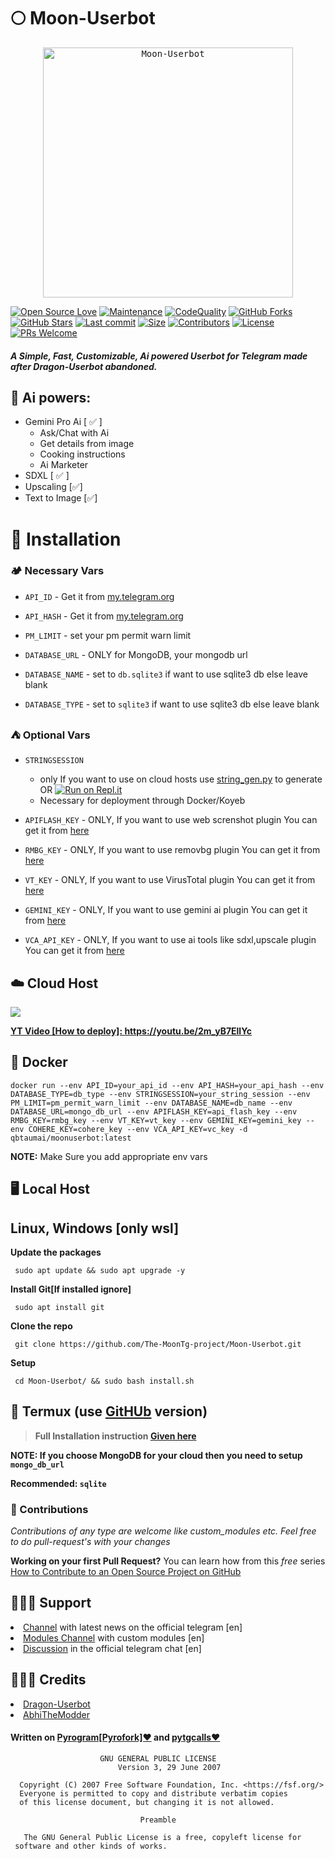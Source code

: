 # 🌕 Moon-Userbot
<p align="center">
 <kbd><img src="https://telegra.ph/file/0c37c2fb0f194cc1c0344.jpg" width="400" alt="Moon-Userbot"/></kbd>

[![Open Source Love](https://badges.frapsoft.com/os/v2/open-source.png?v=103)](https://github.com/The-MoonTg-project/Moon-Userbot)
[![Maintenance](https://img.shields.io/badge/Maintained%3F-Yes-green)](https://github.com/The-MoonTg-project/Moon-Userbot/graphs/commit-activity)
[![CodeQuality](https://img.shields.io/codacy/grade/a723cb464d5a4d25be3152b5d71de82d?color=blue&logo=codacy)](https://app.codacy.com/gh/The-MoonTg-project/Moon-Userbot/dashboard)
[![GitHub Forks](https://img.shields.io/github/forks/The-MoonTg-project/Moon-Userbot?&logo=github)](https://github.com/The-MoonTg-project/Moon-Userbot)
[![GitHub Stars](https://img.shields.io/github/stars/The-MoonTg-project/Moon-Userbot?&logo=github)](https://github.com/The-MoonTg-project/Moon-Userbot/stargazers)
[![Last commit](https://img.shields.io/github/last-commit/The-MoonTg-project/Moon-Userbot?&logo=github)](https://github.com/The-MoonTg-project/Moon-Userbot)
[![Size](https://img.shields.io/github/repo-size/The-MoonTg-project/Moon-Userbot?color=green)](https://github.com/The-MoonTg-project/Moon-Userbot)
[![Contributors](https://img.shields.io/github/contributors/The-MoonTg-project/Moon-Userbot?color=green)](https://github.com/The-MoonTg-project/Moon-Userbot/graphs/contributors)
[![License](https://img.shields.io/badge/License-GPL-pink)](https://github.com/The-MoonTg-project/Moon-Userbot/blob/main/LICENSE)
[![PRs Welcome](https://img.shields.io/badge/PRs-welcome-brightgreen.svg)](https://makeapullrequest.com)
</p>

#### _A Simple, Fast, Customizable, Ai powered Userbot for Telegram made after Dragon-Userbot abandoned._

## 🤖 Ai powers:
- Gemini Pro Ai [ ✅ ]
  - Ask/Chat with Ai
  - Get details from image
  - Cooking instructions
  - Ai Marketer 
- SDXL [ ✅ ]
- Upscaling [✅]
- Text to Image [✅]


<h1>🚀 Installation</h1>

<h3>🏕️ Necessary Vars</h3>
 
 - `API_ID` - Get it from [my.telegram.org](https://my.telegram.org/)
 
 - `API_HASH` - Get it from [my.telegram.org](https://my.telegram.org/)

 - `PM_LIMIT` - set your pm permit warn limit
 - `DATABASE_URL` - ONLY for MongoDB, your mongodb url
 - `DATABASE_NAME` - set to `db.sqlite3` if want to use sqlite3 db else leave blank
 - `DATABASE_TYPE` - set to `sqlite3` if want to use sqlite3 db else leave blank

<h3>⛺ Optional Vars</h3>
 
 - `STRINGSESSION`
     - only If you want to use on cloud hosts use [string_gen.py](https://github.com/The-MoonTg-project/Moon-Userbot/blob/main/string_gen.py) to generate OR
[![Run on Repl.it](https://replit.com/badge)](https://replit.com/@ABHITHEMODDER/MoonUb-Session-Gen)
     - Necessary for deployment through Docker/Koyeb
 
 - `APIFLASH_KEY` - ONLY,  If you want to use web screnshot plugin You can get it from [here](https://apiflash.com/dashboard/access_keys)
 
 - `RMBG_KEY` - ONLY, If you want to use removbg plugin You can get it from [here](https://www.remove.bg/dashboard#api-key)
 
 - `VT_KEY` - ONLY, If you want to use VirusTotal plugin You can get it from [here](https://www.virustotal.com/gui/)
 
 - `GEMINI_KEY` - ONLY, If you want to use gemini ai plugin You can get it from [here](https://makersuite.google.com/app/apikey)
 
 - `VCA_API_KEY` - ONLY, If you want to use ai tools like sdxl,upscale plugin You can get it from [here](https://github.com/VisionCraft-org/VisionCraft?tab=readme-ov-file#obtaining-an-api-key)

<h2>☁️ Cloud Host</h2>
<a href="https://app.koyeb.com/deploy?type=git&repository=github.com/The-MoonTg-project/Moon-Userbot&branch=main&name=moonub"><img src="https://www.koyeb.com/static/images/deploy/button.svg">
 
**YT Video [How to deploy]: https://youtu.be/2m_yB7EllYc**

<h2>🐳 Docker</h2>

```
docker run --env API_ID=your_api_id --env API_HASH=your_api_hash --env DATABASE_TYPE=db_type --env STRINGSESSION=your_string_session --env PM_LIMIT=pm_permit_warn_limit --env DATABASE_NAME=db_name --env DATABASE_URL=mongo_db_url --env APIFLASH_KEY=api_flash_key --env RMBG_KEY=rmbg_key --env VT_KEY=vt_key --env GEMINI_KEY=gemini_key --env COHERE_KEY=cohere_key --env VCA_API_KEY=vc_key -d qbtaumai/moonuserbot:latest
```
**NOTE:** Make Sure you add appropriate env vars

<h2>🖥️ Local Host</h2>
<h2>Linux, Windows [only wsl]</h2> 

**Update the packages**
```
 sudo apt update && sudo apt upgrade -y
```
**Install Git[If installed ignore]**
```
 sudo apt install git
```
**Clone the repo**
```
 git clone https://github.com/The-MoonTg-project/Moon-Userbot.git
```
**Setup**
```
 cd Moon-Userbot/ && sudo bash install.sh
```
<h2>📱 Termux (use <a href='https://github.com/termux/termux-app/releases'>GitHUb</a> version)</h2>

> **Full Installation instruction <a href='https://telegra.ph/Moon-Userbot-Installation---Termux-02-09'>Given here</a>**

**NOTE: If you choose MongoDB for your cloud then you need to setup `mongo_db_url`**

**Recommended: `sqlite`**

### 🐩 Contributions 
_Contributions of any type are welcome like custom_modules etc. Feel free to do pull-request's with your changes_

**Working on your first Pull Request?** You can learn how from this *free* series [How to Contribute to an Open Source Project on GitHub](https://kcd.im/pull-request) 

<h2>👨🏻‍💻 Support</h2> 
 <li><a href='https://t.me/moonuserbot'>Channel</a> with latest news on the official telegram [en]</li> 
  
 <li><a href='https://t.me/moonub_modules'>Modules Channel</a> with custom modules [en] </li> 
  
 <li><a href='https://t.me/moonub_chat'>Discussion</a> in the official telegram chat [en]</li> 
 

<h2>👨🏻‍💼 Credits</h2> 
 <nav> 
 <li><a href='https://github.com/Dragon-Userbot/Dragon-Userbot'>Dragon-Userbot</a></li> 
 
 <li><a href='https://github.com/AbhiTheModder'>AbhiTheModder</a></li>
 </nav> 
 
 <h4>Written on <a href='https://github.com/Mayuri-Chan/pyrofork'>Pyrogram[Pyrofork]❤️</a> and <a href='https://github.com/MarshalX/tgcalls/tree/main/pytgcalls'>pytgcalls❤️</a></h4>
 
 


```
                    GNU GENERAL PUBLIC LICENSE 
                        Version 3, 29 June 2007 
  
  Copyright (C) 2007 Free Software Foundation, Inc. <https://fsf.org/> 
  Everyone is permitted to copy and distribute verbatim copies 
  of this license document, but changing it is not allowed. 
  
                             Preamble 
  
   The GNU General Public License is a free, copyleft license for 
 software and other kinds of works.
```
